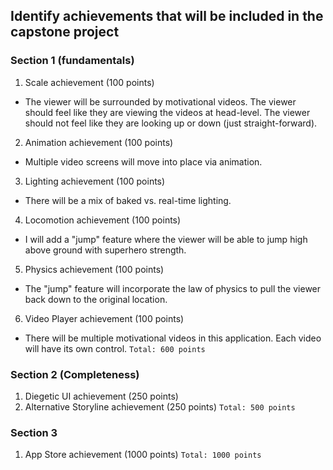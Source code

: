 ## Identify achievements that will be included in the capstone project

### Section 1 (fundamentals)

1. Scale achievement (100 points)
- The viewer will be surrounded by motivational videos.  The viewer should feel like they are viewing the videos at head-level.  The viewer should not feel like they are looking up or down (just straight-forward).
2. Animation achievement (100 points)
- Multiple video screens will move into place via animation.
3. Lighting achievement (100 points)
- There will be a mix of baked vs. real-time lighting.
4. Locomotion achievement (100 points)
- I will add a "jump" feature where the viewer will be able to jump high above ground with superhero strength.
5. Physics achievement (100 points)
- The "jump" feature will incorporate the law of physics to pull the viewer back down to the original location.
6. Video Player achievement (100 points)
- There will be multiple motivational videos in this application.  Each video will have its own control.
`Total: 600 points`


### Section 2 (Completeness)

1. Diegetic UI achievement (250 points)
2. Alternative Storyline achievement (250 points)
`Total: 500 points`


### Section 3 

1. App Store achievement (1000 points)
`Total: 1000 points`
